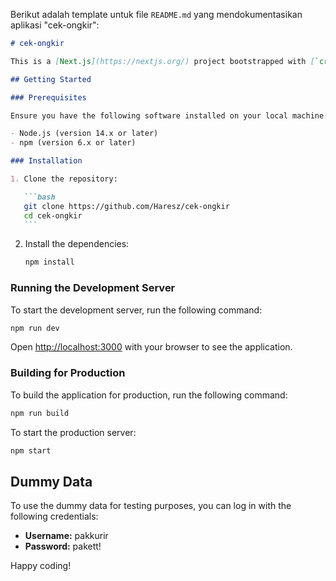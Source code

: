 Berikut adalah template untuk file `README.md` yang mendokumentasikan aplikasi "cek-ongkir":

````markdown
# cek-ongkir

This is a [Next.js](https://nextjs.org/) project bootstrapped with [`create-next-app`](https://github.com/vercel/next.js/tree/canary/packages/create-next-app).

## Getting Started

### Prerequisites

Ensure you have the following software installed on your local machine:

- Node.js (version 14.x or later)
- npm (version 6.x or later)

### Installation

1. Clone the repository:

   ```bash
   git clone https://github.com/Haresz/cek-ongkir
   cd cek-ongkir
   ```
````

2. Install the dependencies:

   ```bash
   npm install
   ```

### Running the Development Server

To start the development server, run the following command:

```bash
npm run dev
```

Open [http://localhost:3000](http://localhost:3000) with your browser to see the application.

### Building for Production

To build the application for production, run the following command:

```bash
npm run build
```

To start the production server:

```bash
npm start
```

## Dummy Data

To use the dummy data for testing purposes, you can log in with the following credentials:

- **Username:** pakkurir
- **Password:** pakett!

Happy coding!
